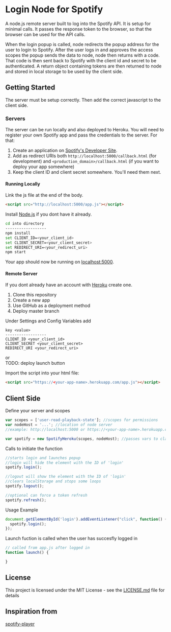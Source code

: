 # Login Node for Spotify

A node.js remote server built to log into the Spotify API. It is setup for minimal calls. It passes the response token to the browser, so that the browser can be used for the API calls.  

When the login popup is called, node redirects the popup address for the user to login to Spotify. After the user logs in and approves the access scopes  the popup sends the data to node, node then returns with a code. That code is then sent back to Spotify with the client id and secret to be authenticated. A return object containing tokens are then returned to node and stored in local storage to be used by the client side.

## Getting Started

The server must be setup correctly. Then add the correct javascript to the client side.

### Servers
The server can be run locally and also deployed to Heroku. You will need to register your own Spotify app and pass the credentials to the server. For that:

1. Create an application on [Spotify's Developer Site](https://developer.spotify.com/my-applications/).
2. Add as redirect URIs both `http://localhost:5000/callback.html` (for development) and `<production_domain>/callback.html` (if you want to deploy your app somewhere)
3. Keep the client ID and client secret somewhere. You'll need them next.



#### Running Locally
Link the js file at the end of the body.
```html
<script src="http://localhost:5000/app.js"></script>
```

Install [Node.js](http://nodejs.org/) if you dont have it already.

```sh
cd into directory
------------------
npm install
set CLIENT_ID=<your_client_id>
set CLIENT_SECRET=<your_client_secret>
set REDIRECT_URI=<your_redirect_uri>
npm start
```


Your app should now be running on [localhost:5000](http://localhost:5000/).

#### Remote Server

If you dont already have an account with [Heroku](https://www.heroku.com/) create one.
1. Clone this repository
2. Create a new app
3. Use GitHub as a deployment method
4. Deploy master branch

Under Settings and Config Variables add
```
key <value>
------------------
CLIENT_ID <your_client_id>
CLIENT_SECRET <your_client_secret>
REDIRECT_URI <your_redirect_uri>
```

or  
TODO: deploy launch button


Import the script into your html file:
```html
<script src="https://<your-app-name>.herokuapp.com/app.js"></script>
```

## Client Side
Define your server and scopes
```js
var scopes = ['user-read-playback-state']; //scopes for permissions
var nodeHost = '...'; //location of node server
//example: http://localhost:5000 or https://<your-app-name>.herokuapp.com

var spotify = new SpotifyHeroku(scopes, nodeHost); //passes vars to class

```
Calls to initiate the function
```js
//starts login and launches popup
//login will hide the element with the ID of 'login'
spotify.login();

//logout will show the element with the ID of 'login'
//clears localStorage and stops some loops
spotify.logout();

//optional can force a token refresh
spotify.refresh();

```
Usage Example
```js
document.getElementById('login').addEventListener("click", function() {
  spotify.login();
});
```
Launch fuction is called when the user has succesfly logged in
```js
// called from app.js after logged in
function launch() {

}
```
## License

This project is licensed under the MIT License - see the [LICENSE.md](LICENSE.md) file for details

## Inspiration from
[spotify-player](https://github.com/JMPerez/spotify-player)
